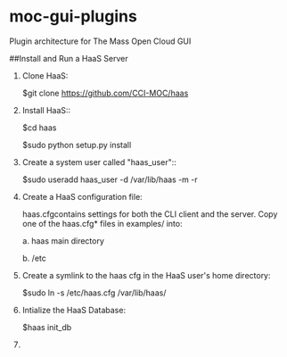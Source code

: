 # moc-gui-plugins
Plugin architecture for The Mass Open Cloud GUI

##Install and Run a HaaS Server
1. Clone HaaS:

    $git clone https://github.com/CCI-MOC/haas

2. Install HaaS::

    $cd haas
    
    $sudo python setup.py install

3. Create a system user called "haas_user"::

    $sudo useradd haas_user -d /var/lib/haas -m -r

4. Create a HaaS configuration file:

    haas.cfgcontains settings for both the CLI client and the server. Copy one of the haas.cfg* files in examples/ into:
    
      a. haas main directory
      
      b. /etc

5. Create a symlink to the haas cfg in the HaaS user's home directory:

    $sudo ln -s /etc/haas.cfg /var/lib/haas/ 

6. Intialize the HaaS Database:
    
    $haas init_db

7. 

